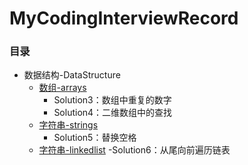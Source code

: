 # MyCodingInterviewRecord
### 目录

- 数据结构-DataStructure
  - [数组-arrays](./DataStructure/src/arrays)
    - Solution3：数组中重复的数字
    - Solution4：二维数组中的查找
  - [字符串-strings](./DataStructure/src/strings)
    - Solution5：替换空格
  - [字符串-linkedlist](./DataStructure/src/linkedlist)
     -Solution6：从尾向前遍历链表